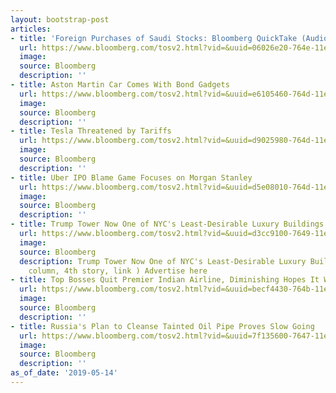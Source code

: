 ```yaml
---
layout: bootstrap-post
articles:
- title: 'Foreign Purchases of Saudi Stocks: Bloomberg QuickTake (Audio)'
  url: https://www.bloomberg.com/tosv2.html?vid=&uuid=06026e20-764e-11e9-a785-afd3f5d79b06&url=L25ld3MvYXVkaW8vMjAxOS0wNS0xNC9mb3JlaWduLXB1cmNoYXNlcy1vZi1zYXVkaS1zdG9ja3MtYmxvb21iZXJnLXF1aWNrdGFrZS1hdWRpbw==
  image: 
  source: Bloomberg
  description: ''
- title: Aston Martin Car Comes With Bond Gadgets
  url: https://www.bloomberg.com/tosv2.html?vid=&uuid=e6105460-764d-11e9-9894-8d5613b5d25f&url=L25ld3MvdmlkZW9zLzIwMTktMDUtMTQvYXN0b24tbWFydGluLWNhci1jb21lcy13aXRoLWJvbmQtZ2FkZ2V0cy12aWRlbw==
  image: 
  source: Bloomberg
  description: ''
- title: Tesla Threatened by Tariffs
  url: https://www.bloomberg.com/tosv2.html?vid=&uuid=d9025980-764d-11e9-b0b2-017886f79426&url=L25ld3MvdmlkZW9zLzIwMTktMDUtMTQvdGVzbGEtdGhyZWF0ZW5lZC1ieS10YXJpZmZzLXZpZGVv
  image: 
  source: Bloomberg
  description: ''
- title: Uber IPO Blame Game Focuses on Morgan Stanley
  url: https://www.bloomberg.com/tosv2.html?vid=&uuid=d5e08010-764d-11e9-9402-efb3529f7574&url=L25ld3MvdmlkZW9zLzIwMTktMDUtMTQvdWJlci1pcG8tYmxhbWUtZ2FtZS1mb2N1c2VzLW9uLW1vcmdhbi1zdGFubGV5LXZpZGVv
  image: 
  source: Bloomberg
  description: ''
- title: Trump Tower Now One of NYC's Least-Desirable Luxury Buildings...
  url: https://www.bloomberg.com/tosv2.html?vid=&uuid=d3cc9100-7649-11e9-9cf5-3f343bc62ca7&url=L25ld3MvYXJ0aWNsZXMvMjAxOS0wNS0xNC90cnVtcC10b3dlci1pcy1ub3ctb25lLW9mLW55Yy1zLWxlYXN0LWRlc2lyYWJsZS1sdXh1cnktYnVpbGRpbmdz
  image: 
  source: Bloomberg
  description: Trump Tower Now One of NYC's Least-Desirable Luxury Buildings... (Third
    column, 4th story, link ) Advertise here
- title: Top Bosses Quit Premier Indian Airline, Diminishing Hopes It Will Fly Again
  url: https://www.bloomberg.com/tosv2.html?vid=&uuid=becf4430-764b-11e9-94fd-754951c37783&url=L25ld3MvYXJ0aWNsZXMvMjAxOS0wNS0xNC90b3AtYm9zc2VzLXF1aXQtcHJlbWllci1pbmRpYW4tYWlybGluZS1kaW1pbmlzaGluZy1yZXZpdmFsLWhvcGVz
  image: 
  source: Bloomberg
  description: ''
- title: Russia's Plan to Cleanse Tainted Oil Pipe Proves Slow Going
  url: https://www.bloomberg.com/tosv2.html?vid=&uuid=7f135600-7647-11e9-bec8-91bbd3b1be14&url=L25ld3MvYXJ0aWNsZXMvMjAxOS0wNS0xMy9jbGVhbmluZy11cC1ydXNzaWEtcy1kaXJ0eS1vaWwtY3Jpc2lzLXByb2dyZXNzLXBpdGZhbGxzLWNvc3Rz
  image: 
  source: Bloomberg
  description: ''
as_of_date: '2019-05-14'
---
```


